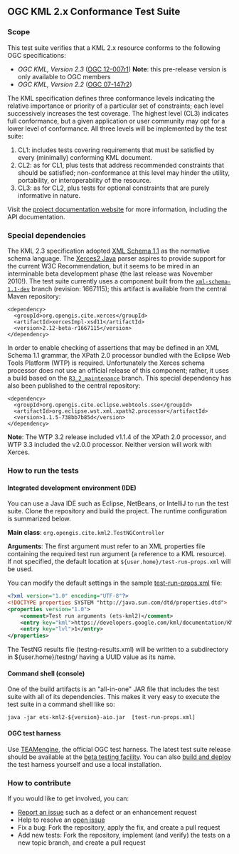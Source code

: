 ## OGC KML 2.x Conformance Test Suite

### Scope

This test suite verifies that a KML 2.x resource conforms to the following OGC 
specifications:

* _OGC KML, Version 2.3_ ([OGC 12-007r1](https://portal.opengeospatial.org/files/?artifact_id=62042&version=1)) 
__Note__: this pre-release version is only available to OGC members
* _OGC KML, Version 2.2_ ([OGC 07-147r2](http://portal.opengeospatial.org/files/?artifact_id=27810))

The KML specification defines three conformance levels indicating the relative 
importance or priority of a particular set of constraints; each level successively 
increases the test coverage. The highest level (CL3) indicates full conformance, 
but a given application or user community may opt for a lower level of conformance. 
All three levels will be implemented by the test suite:

1. CL1: includes tests covering requirements that must be satisfied by every 
(minimally) conforming KML document.
2. CL2: as for CL1, plus tests that address recommended constraints that should 
be satisfied; non-conformance at this level may hinder the utility, portability, 
or interoperability of the resource.
3. CL3: as for CL2, plus tests for optional constraints that are purely 
informative in nature.

Visit the [project documentation website](http://opengeospatial.github.io/ets-kml2/) 
for more information, including the API documentation.


### Special dependencies

The KML 2.3 specification adopted [XML Schema 1.1](http://www.w3.org/TR/xmlschema11-1/) 
as the normative schema language. The [Xerces2 Java](http://xerces.apache.org/xerces2-j/) 
parser aspires to provide support for the current W3C Recommendation, but it 
seems to be mired in an interminable beta development phase (the last release 
was November 2010!). The test suite currently uses a component built from the 
[`xml-schema-1.1-dev`](http://svn.apache.org/viewvc/xerces/java/branches/xml-schema-1.1-dev/) 
branch (revision: 1667115); this artifact is available from the central Maven 
repository:

    <dependency>
      <groupId>org.opengis.cite.xerces</groupId> 
      <artifactId>xercesImpl-xsd11</artifactId> 
      <version>2.12-beta-r1667115</version> 
    </dependency>

In order to enable checking of assertions that may be defined in an XML Schema 
1.1 grammar, the XPath 2.0 processor bundled with the Eclipse Web Tools Platform 
(WTP) is required. Unfortunately the Xerces schema processor does not use an 
official release of this component; rather, it uses a build based on the 
[`R3_2_maintenance`](http://git.eclipse.org/c/sourceediting/webtools.sourceediting.xpath.git/?h=R3_2_maintenance) 
branch. This special dependency has also been published to the central repository:

    <dependency> 
      <groupId>org.opengis.cite.eclipse.webtools.sse</groupId> 
      <artifactId>org.eclipse.wst.xml.xpath2.processor</artifactId> 
      <version>1.1.5-738bb7b85d</version> 
    </dependency>

__Note__: The WTP 3.2 release included v1.1.4 of the XPath 2.0 processor, and 
WTP 3.3 included the v2.0.0 processor. Neither version will work with Xerces.


### How to run the tests

#### Integrated development environment (IDE)
You can use a Java IDE such as Eclipse, NetBeans, or IntelliJ to run the test 
suite. Clone the repository and build the project. The runtime configuration 
is summarized below.

__Main class__: `org.opengis.cite.kml2.TestNGController`

__Arguments__: The first argument must refer to an XML properties file containing 
the required test run argument (a reference to a KML resource). If not specified, 
the default location at `${user.home}/test-run-props.xml` will be used.
   
You can modify the default settings in the sample [test-run-props.xml](src/main/config/test-run-props.xml) 
file:

```xml
<?xml version="1.0" encoding="UTF-8"?>
<!DOCTYPE properties SYSTEM "http://java.sun.com/dtd/properties.dtd">
<properties version="1.0">
    <comment>Test run arguments (ets-kml2)</comment>
    <entry key="kml">https://developers.google.com/kml/documentation/KML_Samples.kml</entry>
    <entry key="lvl">1</entry>
</properties>
```

The TestNG results file (testng-results.xml) will be written to a subdirectory 
in ${user.home}/testng/ having a UUID value as its name.

#### Command shell (console)

One of the build artifacts is an "all-in-one" JAR file that includes the test 
suite with all of its dependencies. This makes it very easy to execute the test 
suite in a command shell like so:

`java -jar ets-kml2-${version}-aio.jar  [test-run-props.xml]`

#### OGC test harness

Use [TEAMengine](https://github.com/opengeospatial/teamengine), the official 
OGC test harness. The latest test suite release should be available at the 
[beta testing facility](http://cite.opengeospatial.org/te2/). You can also 
[build and deploy](https://github.com/opengeospatial/teamengine) the test 
harness yourself and use a local installation.


### How to contribute

If you would like to get involved, you can:

* [Report an issue](https://github.com/opengeospatial/ets-kml2/issues) such as a defect or 
an enhancement request
* Help to resolve an [open issue](https://github.com/opengeospatial/ets-kml2/issues?q=is%3Aopen)
* Fix a bug: Fork the repository, apply the fix, and create a pull request
* Add new tests: Fork the repository, implement (and verify) the tests on a new topic branch, 
and create a pull request
